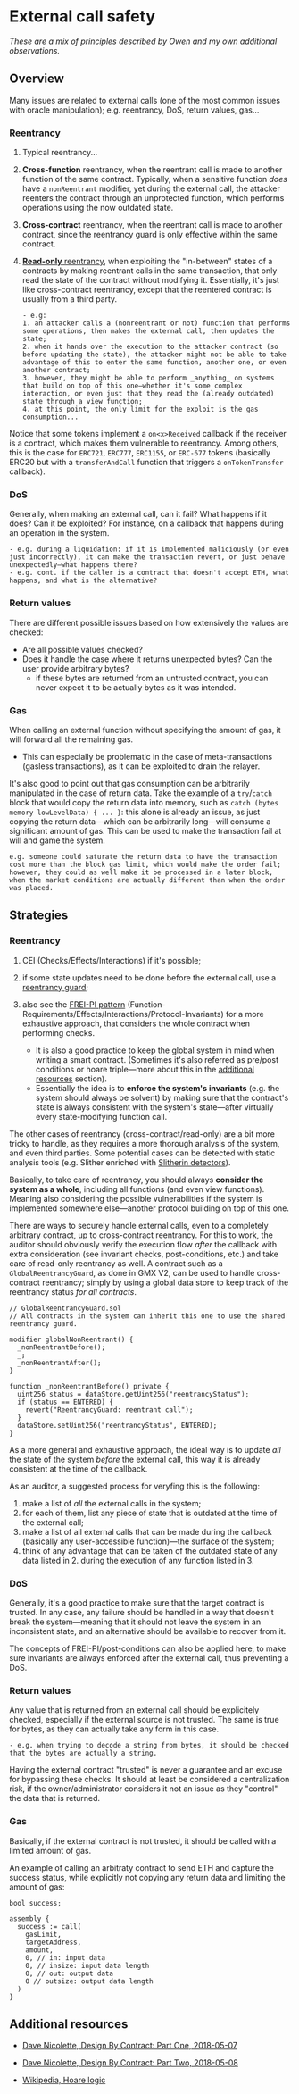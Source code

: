 # External call safety

_These are a mix of principles described by Owen and my own additional observations._

## Overview

Many issues are related to external calls (one of the most common issues with oracle manipulation); e.g. reentrancy, DoS, return values, gas...

### Reentrancy

1.  Typical reentrancy...

2.  **Cross-function** reentrancy, when the reentrant call is made to another function of the same contract. Typically, when a sensitive function _does_ have a `nonReentrant` modifier, yet during the external call, the attacker reenters the contract through an unprotected function, which performs operations using the now outdated state.

3.  **Cross-contract** reentrancy, when the reentrant call is made to another contract, since the reentrancy guard is only effective within the same contract.

4.  [**Read-only** reentrancy](https://officercia.mirror.xyz/DBzFiDuxmDOTQEbfXhvLdK0DXVpKu1Nkurk0Cqk3QKc), when exploiting the "in-between" states of a contracts by making reentrant calls in the same transaction, that only read the state of the contract without modifying it. Essentially, it's just like cross-contract reentrancy, except that the reentered contract is usually from a third party.

        - e.g:
        1. an attacker calls a (nonreentrant or not) function that performs some operations, then makes the external call, then updates the state;
        2. when it hands over the execution to the attacker contract (so before updating the state), the attacker might not be able to take advantage of this to enter the same function, another one, or even another contract;
        3. however, they might be able to perform _anything_ on systems that build on top of this one—whether it's some complex interaction, or even just that they read the (already outdated) state through a view function;
        4. at this point, the only limit for the exploit is the gas consumption...

Notice that some tokens implement a `on<x>Received` callback if the receiver is a contract, which makes them vulnerable to reentrancy. Among others, this is the case for `ERC721`, `ERC777`, `ERC1155`, or `ERC-677` tokens (basically ERC20 but with a `transferAndCall` function that triggers a `onTokenTransfer` callback).

### DoS

Generally, when making an external call, can it fail? What happens if it does? Can it be exploited? For instance, on a callback that happens during an operation in the system.

    - e.g. during a liquidation: if it is implemented maliciously (or even just incorrectly), it can make the transaction revert, or just behave unexpectedly—what happens there?
    - e.g. cont. if the caller is a contract that doesn't accept ETH, what happens, and what is the alternative?

### Return values

There are different possible issues based on how extensively the values are checked:

- Are all possible values checked?
- Does it handle the case where it returns unexpected bytes? Can the user provide arbitrary bytes?
  - if these bytes are returned from an untrusted contract, you can never expect it to be actually bytes as it was intended.

### Gas

When calling an external function without specifying the amount of gas, it will forward all the remaining gas.

- This can especially be problematic in the case of meta-transactions (gasless transactions), as it can be exploited to drain the relayer.

It's also good to point out that gas consumption can be arbitrarily manipulated in the case of return data. Take the example of a `try`/`catch` block that would copy the return data into memory, such as `catch (bytes memory lowLevelData) { ... }`: this alone is already an issue, as just copying the return data—which can be arbitrarily long—will consume a significant amount of gas. This can be used to make the transaction fail at will and game the system.

    e.g. someone could saturate the return data to have the transaction cost more than the block gas limit, which would make the order fail; however, they could as well make it be processed in a later block, when the market conditions are actually different than when the order was placed.

## Strategies

### Reentrancy

1. CEI (Checks/Effects/Interactions) if it's possible;
2. if some state updates need to be done before the external call, use a [reentrancy guard](https://docs.openzeppelin.com/contracts/4.x/api/security#ReentrancyGuard);
3. also see the [FREI-PI pattern](https://www.nascent.xyz/idea/youre-writing-require-statements-wrong) (Function-Requirements/Effects/Interactions/Protocol-Invariants) for a more exhaustive approach, that considers the whole contract when performing checks.

   - It is also a good practice to keep the global system in mind when writing a smart contract. (Sometimes it's also referred as pre/post conditions or hoare triple—more about this in the [additional resources](#additional-resources) section).
   - Essentially the idea is to **enforce the system's invariants** (e.g. the system should always be solvent) by making sure that the contract's state is always consistent with the system's state—after virtually every state-modifying function call.

The other cases of reentrancy (cross-contract/read-only) are a bit more tricky to handle, as they requires a more thorough analysis of the system, and even third parties. Some potential cases can be detected with static analysis tools (e.g. Slither enriched with [Slitherin detectors](https://github.com/pessimistic-io/slitherin)).

Basically, to take care of reentrancy, you should always **consider the system as a whole**, including all functions (and even view functions). Meaning also considering the possible vulnerabilities if the system is implemented somewhere else—another protocol building on top of this one.

There are ways to securely handle external calls, even to a completely arbitrary contract, up to cross-contract reentrancy. For this to work, the auditor should obviously verify the execution flow _after_ the callback with extra consideration (see invariant checks, post-conditions, etc.) and take care of read-only reentrancy as well. A contract such as a `GlobalReentrancyGuard`, as done in GMX V2, can be used to handle cross-contract reentrancy; simply by using a global data store to keep track of the reentrancy status _for all contracts_.

```solidity
// GlobalReentrancyGuard.sol
// All contracts in the system can inherit this one to use the shared reentrancy guard.

modifier globalNonReentrant() {
  _nonReentrantBefore();
  _;
  _nonReentrantAfter();
}

function _nonReentrantBefore() private {
  uint256 status = dataStore.getUint256("reentrancyStatus");
  if (status == ENTERED) {
    revert("ReentrancyGuard: reentrant call");
  }
  dataStore.setUint256("reentrancyStatus", ENTERED);
}
```

As a more general and exhaustive approach, the ideal way is to update _all_ the state of the system _before_ the external call, this way it is already consistent at the time of the callback.

As an auditor, a suggested process for veryfing this is the following:

1. make a list of _all_ the external calls in the system;
2. for each of them, list any piece of state that is outdated at the time of the external call;
3. make a list of all external calls that can be made during the callback (basically any user-accessible function)—the surface of the system;
4. think of any advantage that can be taken of the outdated state of any data listed in 2. during the execution of any function listed in 3.

### DoS

Generally, it's a good practice to make sure that the target contract is trusted. In any case, any failure should be handled in a way that doesn't break the system—meaning that it should not leave the system in an inconsistent state, and an alternative should be available to recover from it.

The concepts of FREI-PI/post-conditions can also be applied here, to make sure invariants are always enforced after the external call, thus preventing a DoS.

### Return values

Any value that is returned from an external call should be explicitely checked, especially if the external source is not trusted. The same is true for bytes, as they can actually take any form in this case.

    - e.g. when trying to decode a string from bytes, it should be checked that the bytes are actually a string.

Having the external contract "trusted" is never a guarantee and an excuse for bypassing these checks. It should at least be considered a centralization risk, if the owner/administrator considers it not an issue as they "control" the data that is returned.

### Gas

Basically, if the external contract is not trusted, it should be called with a limited amount of gas.

An example of calling an arbitraty contract to send ETH and capture the success status, while explicitly not copying any return data and limiting the amount of gas:

```solidity
bool success;

assembly {
  success := call(
    gasLimit,
    targetAddress,
    amount,
    0, // in: input data
    0, // insize: input data length
    0, // out: output data
    0 // outsize: output data length
  )
}
```

## Additional resources

- [Dave Nicolette, Design By Contract: Part One, 2018-05-07](https://www.leadingagile.com/2018/05/design-by-contract-part-one/)

- [Dave Nicolette, Design By Contract: Part Two, 2018-05-08](https://www.leadingagile.com/2018/05/design-by-contract-part-two/)

- [Wikipedia, Hoare logic](https://en.wikipedia.org/wiki/Hoare_logic)
